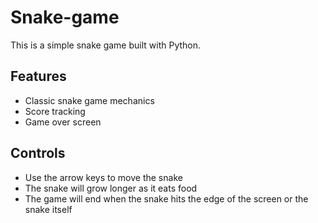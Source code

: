 # Snake-game

This is a simple snake game built with Python.

## Features

- Classic snake game mechanics
- Score tracking
- Game over screen

## Controls

- Use the arrow keys to move the snake
- The snake will grow longer as it eats food
- The game will end when the snake hits the edge of the screen or the snake itself


